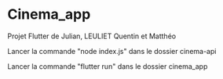 # Cinema_app
Projet Flutter de Julian, LEULIET Quentin et Matthéo

Lancer la commande "node index.js" dans le dossier cinema-api


Lancer la commande "flutter run" dans le dossier cinema_app
